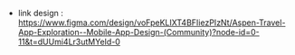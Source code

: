  - link design : https://www.figma.com/design/voFpeKLIXT4BFIiezPIzNt/Aspen-Travel-App-Exploration--Mobile-App-Design-(Community)?node-id=0-11&t=dUUmi4Lr3utMYeId-0